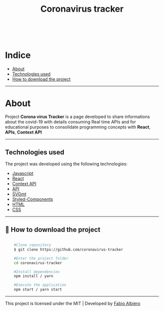 <h1 align="center">Coronavirus tracker<h1>

<h1> <img src="img/screen-1.png" alt=""> 
<h1> <img src="img/screen-2.png" alt="">

# Indice
- [About](#-about)
- [Technologies used](#-technologies-used)
- [How to download the project](#-how-to-download-the-project)

---

# About
Project **Corona virus Tracker** is a page developed to share informations about the covid-19 with details consuming Real time APIs and for educational purposes to consolidate programming concepts with **React**, **APIs**, **Context API**


---

## Technologies used 

The project was developed using the following technologies:

- [Javascript](https://www.w3schools.com/js/default.asp)
- [React](https://pt-br.reactjs.org/)
- [Context API](https://reactjs.org/docs/context.html)
- [API](https://api.covid19api.com/)
- [SVGmt](https://hugozap.github.io/react-svgmt/#api)
- [Styled-Components](https://styled-components.com/)
- [HTML](https://www.w3schools.com/html/)
- [CSS](https://www.w3schools.com/css/default.asp)


---

## 📁 How to download the project
```bash

    #Clone repository
    $ git clone https://github.com/coronavirus-tracker

    #Enter the project folder
    cd coronavirus-tracker

    #Install dependencies
    npm install / yarn

    #Execute the application
    npm start / yarn start

```

---
This project is licensed under the MIT | Developed by [Fabio Albiero](http://fabioalbiero.com/)
